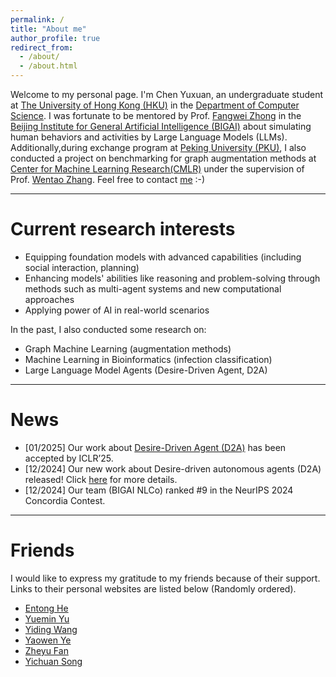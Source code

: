```yaml
---
permalink: /
title: "About me"
author_profile: true
redirect_from: 
  - /about/
  - /about.html
---
```


Welcome to my personal page. I'm Chen Yuxuan, an undergraduate student at <a href="https://www.hku.hk/">The University of Hong Kong (HKU)</a> in the <a href="https://www.cs.hku.hk/">Department of Computer Science</a>. I was fortunate to be mentored by Prof. <a href="https://fangweizhong.xyz/">Fangwei Zhong</a> in the <a href="https://eng.bigai.ai/">Beijing Institute for General Artificial Intelligence (BIGAI)</a> about simulating human behaviors and activities by Large Language Models (LLMs). Additionally,during exchange program at <a href="https://www.pku.edu.cn/"> Peking University (PKU)</a>, I also conducted a project on benchmarking for graph augmentation methods at <a href="https://cmlr.pku.edu.cn/"> Center for Machine Learning Research(CMLR)</a> under the supervision of Prof. <a href="https://zwt233.github.io/"> Wentao Zhang</a>.
Feel free to contact <a href="mailto:u3592844@connect.hku.hk">me</a> :-)


---

Current research interests
===
- Equipping foundation models with advanced capabilities (including social interaction, planning)
- Enhancing models' abilities like reasoning and problem-solving through methods such as multi-agent systems and new computational approaches
- Applying power of AI in real-world scenarios

In the past, I also conducted some research on:
- Graph Machine Learning (augmentation methods)
- Machine Learning in Bioinformatics (infection classification)
- Large Language Model Agents (Desire-Driven Agent, D2A)

---

News
===
- [01/2025] Our work about <a href="https://arxiv.org/abs/2412.06435"> Desire-Driven Agent (D2A)</a> has been accepted by ICLR’25.
- [12/2024] Our new work about Desire-driven autonomous agents (D2A) released! Click <a href="https://sites.google.com/view/desire-driven-autonomy?usp=sharing"> here</a> for more details.
- [12/2024] Our team (BIGAI NLCo) ranked #9 in the NeurIPS 2024 Concordia Contest.

---

Friends
===
I would like to express my gratitude to my friends because of their support.
Links to their personal websites are listed below (Randomly ordered).
- <a href="https://heentong.github.io/"> Entong He</a>
- <a href="https://yuyueminaustin.github.io/"> Yuemin Yu</a>
- <a href="https://yiding-w.github.io//"> Yiding Wang</a>
- <a href="https://helloelwin.github.io/"> Yaowen Ye</a>
- <a href="https://lorduky.github.io/"> Zheyu Fan</a>
- <a href="https://www.linkedin.com/in/lovestaiga-199257246/"> Yichuan Song</a>